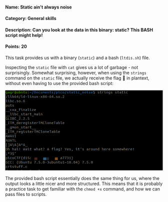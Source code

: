 #### Name: Static ain't always noise
#### Category: General skills
#### Description: Can you look at the data in this binary: static? This BASH script might help!
#### Points: 20

This task provides us with a binary (`static`) and a bash (`ltdis.sh`) file. 

Inspecting the `static` file with `cat` gives us a lot of garbage - not surprisingly.
Somewhat surprising, however, when using the `strings` command on the `static` file, 
we actually receive the flag 🚩 in plantext, without even having to use the provided bash script:

![](https://github.com/GGrottan/PicoCTF-writeups/blob/main/General%20skills/Static%20ain't%20always%20noise/img/strings.png)

The provided bash script essentially does the same thing for us, where the output looks a little nicer and more structured. 
This means that it is probably a practice task to get familiar with the `chmod +x` command, and how we can pass files to scripts.

